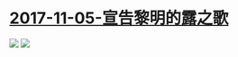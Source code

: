# [2017-11-05-宣告黎明的露之歌](http://bangumi.bilibili.com/anime/6514/)
![](https://bilicover2017.github.io/Android/2017-11-05-宣告黎明的露之歌.jpg)
![](https://bilicover2017.github.io/iOS/2017.11-05.jpg)